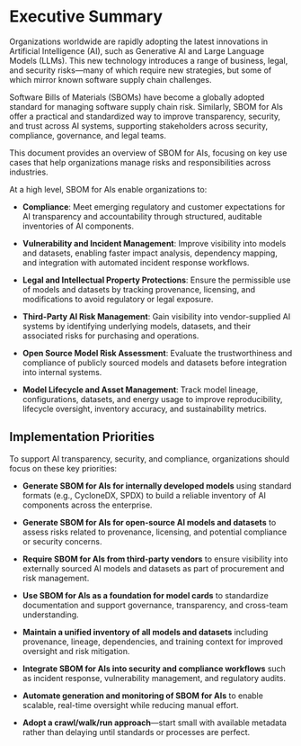 # Executive Summary

Organizations worldwide are rapidly adopting the latest innovations in Artificial Intelligence (AI), such as Generative AI and Large Language Models (LLMs). This new technology introduces a range of business, legal, and security risks—many of which require new strategies, but some of which mirror known software supply chain challenges.

Software Bills of Materials (SBOMs) have become a globally adopted standard for managing software supply chain risk. Similarly, SBOM for AIs offer a practical and standardized way to improve transparency, security, and trust across AI systems, supporting stakeholders across security, compliance, governance, and legal teams.

This document provides an overview of SBOM for AIs, focusing on key use cases that help organizations manage risks and responsibilities across industries.
 

At a high level, SBOM for AIs enable organizations to:

*   **Compliance**: Meet emerging regulatory and customer expectations for AI transparency and accountability through structured, auditable inventories of AI components.

*   **Vulnerability and Incident Management**: Improve visibility into models and datasets, enabling faster impact analysis, dependency mapping, and integration with automated incident response workflows.

*   **Legal and Intellectual Property Protections**: Ensure the permissible use of models and datasets by tracking provenance, licensing, and modifications to avoid regulatory or legal exposure.

*   **Third-Party AI Risk Management**: Gain visibility into vendor-supplied AI systems by identifying underlying models, datasets, and their associated risks for purchasing and operations.

*   **Open Source Model Risk Assessment**: Evaluate the trustworthiness and compliance of publicly sourced models and datasets before integration into internal systems.

*   **Model Lifecycle and Asset Management**: Track model lineage, configurations, datasets, and energy usage to improve reproducibility, lifecycle oversight, inventory accuracy, and sustainability metrics.


## Implementation Priorities

To support AI transparency, security, and compliance, organizations should focus on these key priorities:

*   **Generate SBOM for AIs for internally developed models** using standard formats (e.g., CycloneDX, SPDX) to build a reliable inventory of AI components across the enterprise.

*   **Generate SBOM for AIs for open-source AI models and datasets** to assess risks related to provenance, licensing, and potential compliance or security concerns.

*   **Require SBOM for AIs from third-party vendors** to ensure visibility into externally sourced AI models and datasets as part of procurement and risk management.

*   **Use SBOM for AIs as a foundation for model cards** to standardize documentation and support governance, transparency, and cross-team understanding.

*   **Maintain a unified inventory of all models and datasets** including provenance, lineage, dependencies, and training context for improved oversight and risk mitigation.

*   **Integrate SBOM for AIs into security and compliance workflows** such as incident response, vulnerability management, and regulatory audits.

*   **Automate generation and monitoring of SBOM for AIs** to enable scalable, real-time oversight while reducing manual effort.

*   **Adopt a crawl/walk/run approach**—start small with available metadata rather than delaying until standards or processes are perfect.

